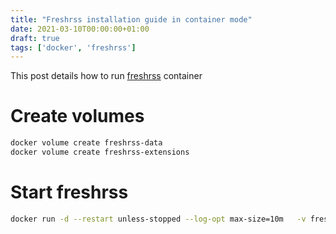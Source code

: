 ```yaml
---
title: "Freshrss installation guide in container mode"
date: 2021-03-10T00:00:00+01:00
draft: true
tags: ['docker', 'freshrss']
---
```


This post details how to run [freshrss](https://freshrss.org/) container

# Create volumes

```bash
docker volume create freshrss-data
docker volume create freshrss-extensions
```

# Start freshrss

```bash
docker run -d --restart unless-stopped --log-opt max-size=10m   -v freshrss-data:/var/www/FreshRSS/data   -v freshrss-extensions:/var/www/FreshRSS/extensions   -e 'CRON_MIN=4,34'   -e TZ=Europe/Paris   -p 8080:80   --name freshrss freshrss/freshrss
```